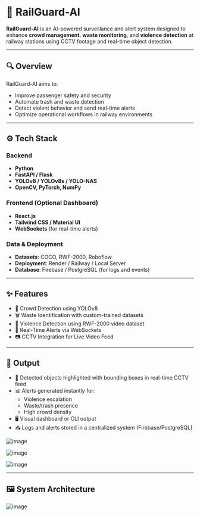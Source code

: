 # 🚉 RailGuard-AI

**RailGuard-AI** is an AI-powered surveillance and alert system designed to enhance **crowd management**, **waste monitoring**, and **violence detection** at railway stations using CCTV footage and real-time object detection.

---

## 🔍 Overview

RailGuard-AI aims to:

- Improve passenger safety and security
- Automate trash and waste detection
- Detect violent behavior and send real-time alerts
- Optimize operational workflows in railway environments

---

## ⚙️ Tech Stack

### Backend
- **Python**
- **FastAPI / Flask**
- **YOLOv8 / YOLOv8s / YOLO-NAS**
- **OpenCV, PyTorch, NumPy**

### Frontend (Optional Dashboard)
- **React.js**
- **Tailwind CSS / Material UI**
- **WebSockets** (for real-time alerts)

### Data & Deployment
- **Datasets**: COCO, RWF-2000, Roboflow
- **Deployment**: Render / Railway / Local Server
- **Database**: Firebase / PostgreSQL (for logs and events)

---

## ✨ Features

- 🧍‍ Crowd Detection using YOLOv8
- 🗑️ Waste Identification with custom-trained datasets
- 🥊 Violence Detection using RWF-2000 video dataset
- 🔔 Real-Time Alerts via WebSockets
- 📷 CCTV Integration for Live Video Feed

---

## 🔎 Output

- 🎯 Detected objects highlighted with bounding boxes in real-time CCTV feed
- 📊 Alerts generated instantly for:
  - Violence escalation
  - Waste/trash presence
  - High crowd density
- 🖥️ Visual dashboard or CLI output
- 📥 Logs and alerts stored in a centralized system (Firebase/PostgreSQL)

![image](https://github.com/user-attachments/assets/d6c224cb-5802-44b2-839a-a431f63fc1ce)



![image](https://github.com/user-attachments/assets/c116aa27-a706-492a-bc69-717d23308298)



![image](https://github.com/user-attachments/assets/5d08bc3c-e236-4443-8ca5-8ee176df8745)


---

## 🖼️ System Architecture

![image](https://github.com/user-attachments/assets/92c1c63b-af45-451b-a9e4-aaf41011c56c)


